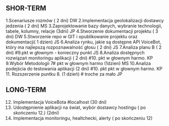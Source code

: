## SHOR-TERM
1.Scenariusze rozmów ( 2 dni) DW
2.Implementacja geolokalizacji dostawcy jedzenia ( 2 dni) MS
3.Zaprojektowanie bazy danych, wybranie technologii, tabele, kolumny, relacje (3dni) JP
4.Stworzenie dokumentacji projektu ( 3 dni) DW
5.Stworzenie repo w GIT i opublikowanie projektu oraz dokumentacji( 1 dzien) JS
6.Analiza rynku, jakie są dostępne API VoiceBot, który ma najlepszą rozpoznawalność głosu ( 2 dni) JS
7.Analiza planu B ( 2 dni) #9.pkt w głownym - konieczny punkt JS
8.Analiza dostępnych rozwiązań monitoringu aplikacji ( 2 dni) #10. pkt w głownym harmo. KP
9.Wybór Metodologii 7# pkt w głownym harmo (1dzien) MS
10.Analiza podejścia do testowania aplikacji (2 dni) #10. pkt pkt w głownym harmo. KP
11. Rozszerzenie puntku 8.  (1 dzień) # troche za mało JP

## LONG-TERM
12. Implementacja VoiceBota #localhost (30 dni)
13. Udostępnienie aplikacji na świat, wybór dostawcy hostingu (  po skończeniu 12.) (2dni)
14. Implementacja monitoringu, healtchecki, alerty ( po skończeniu 12)
